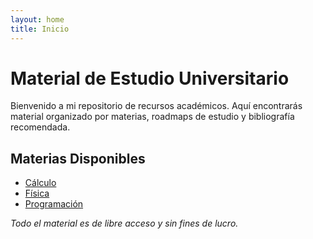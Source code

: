 ```yaml
---
layout: home
title: Inicio
---
```


# Material de Estudio Universitario

Bienvenido a mi repositorio de recursos académicos. Aquí encontrarás material organizado por materias, roadmaps de estudio y bibliografía recomendada.

## Materias Disponibles

- [Cálculo](materias/calculo/)
- [Física](materias/fisica/)
- [Programación](materias/programacion/)

*Todo el material es de libre acceso y sin fines de lucro.*